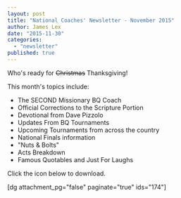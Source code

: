 ```yaml
---
layout: post
title: "National Coaches' Newsletter - November 2015"
author: James Lex
date: "2015-11-30"
categories: 
  - "newsletter"
published: true
---
```


Who's ready for <del>Christmas</del> Thanksgiving!

This month's topics include:

- The SECOND Missionary BQ Coach
- Official Corrections to the Scripture Portion
- Devotional from Dave Pizzolo
- Updates From BQ Tournaments
- Upcoming Tournaments from across the country
- National Finals information
- "Nuts & Bolts"
- Acts Breakdown
- Famous Quotables and Just For Laughs

Click the icon below to download.

\[dg attachment\_pg="false" paginate="true" ids="174"\]